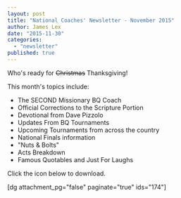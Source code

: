 ```yaml
---
layout: post
title: "National Coaches' Newsletter - November 2015"
author: James Lex
date: "2015-11-30"
categories: 
  - "newsletter"
published: true
---
```


Who's ready for <del>Christmas</del> Thanksgiving!

This month's topics include:

- The SECOND Missionary BQ Coach
- Official Corrections to the Scripture Portion
- Devotional from Dave Pizzolo
- Updates From BQ Tournaments
- Upcoming Tournaments from across the country
- National Finals information
- "Nuts & Bolts"
- Acts Breakdown
- Famous Quotables and Just For Laughs

Click the icon below to download.

\[dg attachment\_pg="false" paginate="true" ids="174"\]